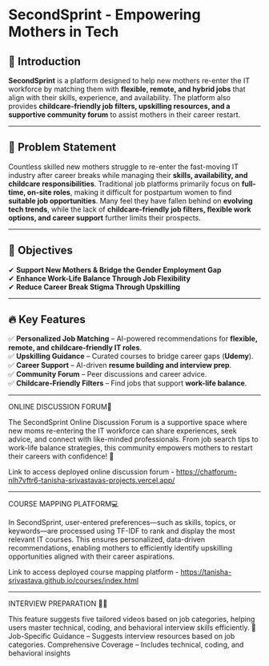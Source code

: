 # **SecondSprint - Empowering Mothers in Tech**  

## 🚀 Introduction  
**SecondSprint** is a platform designed to help new mothers re-enter the IT workforce by matching them with **flexible, remote, and hybrid jobs** that align with their skills, experience, and availability. The platform also provides **childcare-friendly job filters, upskilling resources, and a supportive community forum** to assist mothers in their career restart.  

---

## 📌 Problem Statement  
Countless skilled new mothers struggle to re-enter the fast-moving IT industry after career breaks while managing their **skills, availability, and childcare responsibilities**. Traditional job platforms primarily focus on **full-time, on-site roles**, making it difficult for postpartum women to find **suitable job opportunities**. Many feel they have fallen behind on **evolving tech trends**, while the lack of **childcare-friendly job filters, flexible work options, and career support** further limits their prospects.  

---

## 🎯 Objectives  
✔ **Support New Mothers & Bridge the Gender Employment Gap**  
✔ **Enhance Work-Life Balance Through Job Flexibility**  
✔ **Reduce Career Break Stigma Through Upskilling**  

---

## 🔥 Key Features  
✅ **Personalized Job Matching** – AI-powered recommendations for **flexible, remote, and childcare-friendly IT roles**.  
✅ **Upskilling Guidance** – Curated courses to bridge career gaps (**Udemy**).  
✅ **Career Support** – AI-driven **resume building and interview prep**.  
✅ **Community Forum** – Peer discussions and career advice.  
✅ **Childcare-Friendly Filters** – Find jobs that support **work-life balance**.  

---

ONLINE DISCUSSION FORUM🌻

The SecondSprint Online Discussion Forum is a supportive space where new moms re-entering the IT workforce can share experiences, seek advice, and connect with like-minded professionals. From job search tips to work-life balance strategies, this community empowers mothers to restart their careers with confidence! 🚀

Link to access deployed online discussion forum - https://chatforum-nlh7vftr6-tanisha-srivastavas-projects.vercel.app/

---

COURSE MAPPING PLATFORM💻

In SecondSprint, user-entered preferences—such as skills, topics, or keywords—are processed using TF-IDF to rank and display the most relevant IT courses. This ensures personalized, data-driven recommendations, enabling mothers to efficiently identify upskilling opportunities aligned with their career aspirations.

Link to access deployed course mapping platform - https://tanisha-srivastava.github.io/courses/index.html

---

INTERVIEW PREPARATION 👩‍💻

This feature suggests five tailored videos based on job categories, helping users master technical, coding, and behavioral interview skills efficiently. 🚀
Job-Specific Guidance – Suggests interview resources based on job categories.
Comprehensive Coverage – Includes technical, coding, and behavioral insights


